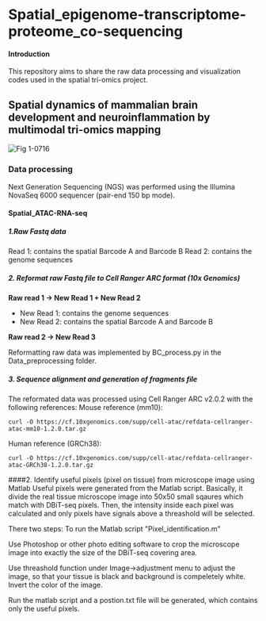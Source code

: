 # Spatial_epigenome-transcriptome-proteome_co-sequencing

#### Introduction
This repository aims to share the raw data processing and visualization codes used in the spatial tri-omics project.

## Spatial dynamics of mammalian brain development and neuroinflammation by multimodal tri-omics mapping


![Fig 1-0716](https://github.com/user-attachments/assets/1ac0fb86-8a1c-44a4-ab5b-9419f5cc8c50)

### Data processing
 Next Generation Sequencing (NGS) was performed using the Illumina NovaSeq 6000 sequencer (pair-end 150 bp mode).
#### Spatial_ATAC-RNA-seq
##### 1.Raw Fastq data
Read 1: contains the spatial Barcode A and Barcode B
Read 2: contains the genome sequences
##### 2. Reformat raw Fastq file to Cell Ranger ARC format (10x Genomics)
**Raw read 1 -> New Read 1 + New Read 2**
- New Read 1: contains the genome sequences
- New Read 2: contains the spatial Barcode A and Barcode B

**Raw read 2 -> New Read 3**

Reformatting raw data was implemented by BC_process.py in the Data_preprocessing folder.


##### 3. Sequence alignment and generation of fragments file
The reformated data was processed using Cell Ranger ARC v2.0.2 with the following references:
Mouse reference (mm10):

    curl -O https://cf.10xgenomics.com/supp/cell-atac/refdata-cellranger-atac-mm10-1.2.0.tar.gz

Human reference (GRCh38):

    curl -O https://cf.10xgenomics.com/supp/cell-atac/refdata-cellranger-atac-GRCh38-1.2.0.tar.gz




####2. Identify useful pixels (pixel on tissue) from microscope image using Matlab
Useful pixels were generated from the Matlab script. Basically, it divide the real tissue microscope image into 50x50 small sqaures which match with DBiT-seq pixels. Then, the intensity inside each pixel was calculated and only pixels have signals above a threashold will be selected.

There two steps: To run the Matlab script "Pixel_identification.m"

Use Photoshop or other photo editing software to crop the microscope image into exactly the size of the DBiT-seq covering area. 

Use threashold function under Image->adjustment menu to adjust the image, so that your tissue is black and background is compeletely white.
Invert the color of the image. 

Run the matlab script and a postion.txt file will be generated, which contains only the useful pixels.





